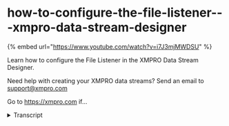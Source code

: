 # how-to-configure-the-file-listener---xmpro-data-stream-designer
{% embed url="https://www.youtube.com/watch?v=i7J3mjMWDSU" %}



Learn how to configure the File Listener in the XMPRO Data Stream Designer. 

Need help with creating your XMPRO data streams? Send an email to support@xmpro.com 

Go to https://xmpro.com if...
<details>
<summary>Transcript</summary>Learn how to configure the File Listener in the XMPRO Data Stream Designer. 

Need help with creating your XMPRO data streams? Send an email to support@xmpro.com 

Go to https://xmpro.com if...
when we are they to do here is look at

how to set up and configure the fireless

in the agent the purpose of this agent

is to monitor directory for files for

example I have a directory year that I

want to monitor which is a folder called

sensor readings that is located on my

desktop I also have an archive folder in

this folder which I will explain in a

second now let's go to test room

designer to set up this agent go to the

toolbox and search for file you will

find it under listeners click on the

agent and drag it to the canvas note

that a default name has been given to

this agent to rename this agent click on

the white space and start typing click

somewhere else on the canvas and click

Save to configure this agent

double-click on it first make sure you

using the correct collection if you'd

like to change this just elect another

collection from the drop-down next you

need to set your polling interval if I

leave this as 10 it will check the

directory for files or changes every 10

seconds then you'll see there's a target

directory path field on this form which

you need to fall in this is the path to

the directory you want to monitor if

you'd like to include such direct trees

in this directory which needs to be

monitored select the check box then you

need to specify your search pattern

which is helpful if you want to narrow

down the type of files you want to

monitor for example if I just want to

monitor CSV files I'm going to change

this to start at CSV lastly you need to

specify your archive directory path

which is the directory to the archive

folder that I mentioned before where

files will be moved once detected

click apply and click Save to run your

stream click on publish to view the live

data click on live view select your file

agent and click Save

as you can see the father I've pasted in

here has been moved to the archive

territory in a live view expand the page

by clicking on maximize and you can see

the data record that has come through
</details>